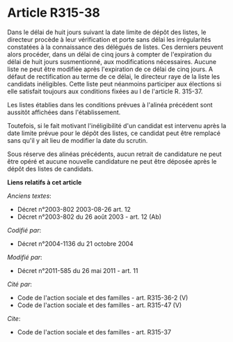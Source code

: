 # Article R315-38

Dans le délai de huit jours suivant la date limite de dépôt des listes, le directeur procède à leur vérification et porte
sans délai les irrégularités constatées à la connaissance des délégués de listes. Ces derniers peuvent alors procéder, dans
un délai de cinq jours à compter de l'expiration du délai de huit jours susmentionné, aux modifications nécessaires. Aucune
liste ne peut être modifiée après l'expiration de ce délai de cinq jours. A défaut de rectification au terme de ce délai, le
directeur raye de la liste les candidats inéligibles. Cette liste peut néanmoins participer aux élections si elle satisfait
toujours aux conditions fixées au I de l'article R. 315-37. 

Les listes établies dans les conditions prévues à l'alinéa précédent sont aussitôt affichées dans l'établissement. 

Toutefois, si le fait motivant l'inéligibilité d'un candidat est intervenu après la date limite prévue pour le dépôt des
listes, ce candidat peut être remplacé sans qu'il y ait lieu de modifier la date du scrutin. 

Sous réserve des alinéas précédents, aucun retrait de candidature ne peut être opéré et aucune nouvelle candidature ne peut
être déposée après le dépôt des listes de candidats.

**Liens relatifs à cet article**

_Anciens textes_:

  - Décret n°2003-802 2003-08-26 art. 12
  - Décret n°2003-802 du 26 août 2003 - art. 12 (Ab)

_Codifié par_:

  - Décret n°2004-1136 du 21 octobre 2004

_Modifié par_:

  - Décret n°2011-585 du 26 mai 2011 - art. 11

_Cité par_:

  - Code de l'action sociale et des familles - art. R315-36-2 (V)
  - Code de l'action sociale et des familles - art. R315-47 (V)

_Cite_:

  - Code de l'action sociale et des familles - art. R315-37
